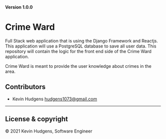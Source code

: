 **Version 1.0.0**

# Crime Ward

Full Stack web application that is using the Django Framework and Reactjs. This application will use a PostgreSQL database to save all user data. This repository will contain the logic for the front end side of the Crime Ward application.

Crime Ward is meant to provide the user knowledge about crimes in the area.

## Contributors

- Kevin Hudgens <hudgens1073@gmail.com>

---

## License & copyright

© 2021 Kevin Hudgens, Software Engineer
